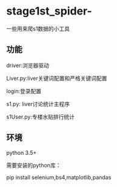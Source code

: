 # stage1st_spider-
一些用来爬s1数据的小工具

## 功能
driver:浏览器驱动

Liver.py:liver关键词配置和严格关键词配置

login:登录配置

s1.py: liver讨论统计主程序

s1User.py:专楼水贴排行统计

## 环境
python 3.5+

需要安装的python库：

pip install selenium,bs4,matplotlib,pandas
